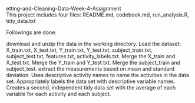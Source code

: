 etting-and-Cleaning-Data-Week-4-Assignment
<br>
This project includes four files: README.md, codebook.md, run_analysis.R, tidy_data.txt

Followings are done:

download and unzip the data in the working directory.
Load the dataset: X_train.txt, X_test.txt, Y_train.txt, Y_test.txt, subject_train.txt, subject_test.txt, features.txt, activity_labels.txt.
Merge the X_train and X_test.txt.
Merge the Y_train and Y_test.txt.
Merge the subject_train and subject_test.
extract the measurements based on mean and standard deviation.
Uses descriptive activity names to name the activities in the data set.
Appropriately labels the data set with descriptive variable names.
Creates a second, independent tidy data set with the average of each variable for each activity and each subject.
